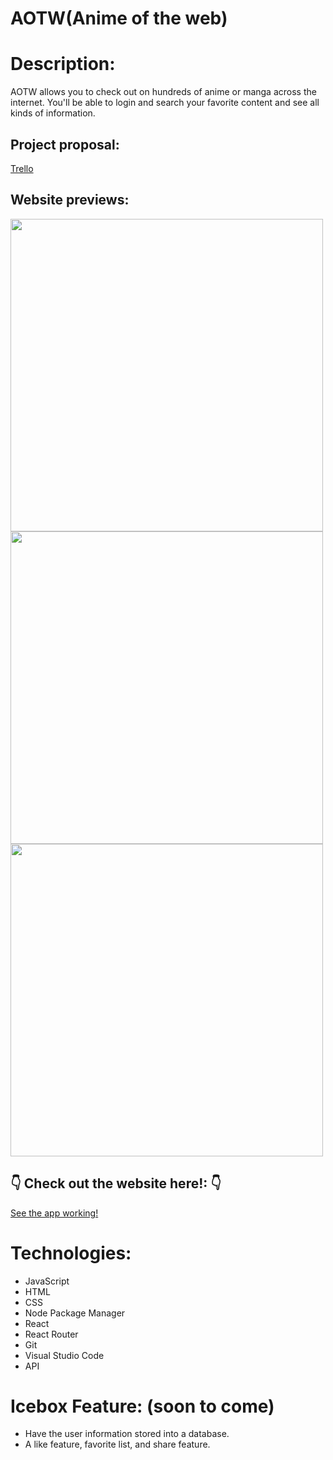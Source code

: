 # AOTW(Anime of the web)

# Description:

AOTW allows you to check out on hundreds of anime or manga across the internet. You'll be able to login and search your favorite content and see all kinds of information.

## Project proposal:
[Trello](https://trello.com/b/MKzEK06n/aotw)

## Website previews: 
<img src="images/sign-up.PNG>" width ="500px">

<img src="images/anime.PNG>" width ="500px">

<img src="images/search.PNG>" width ="500px">

## 👇 Check out the website here!: 👇

[See the app working!](https://main--playful-cat-53712f.netlify.app/)

# Technologies:
- JavaScript
- HTML
- CSS
- Node Package Manager
- React
- React Router
- Git
- Visual Studio Code
- API

# Icebox Feature: (soon to come)
- Have the user information stored into a database.
- A like feature, favorite list, and share feature.